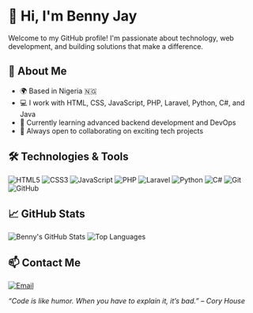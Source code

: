 # 👋 Hi, I'm Benny Jay

Welcome to my GitHub profile! I'm passionate about technology, web development, and building solutions that make a difference.

## 🚀 About Me

- 🌍 Based in Nigeria 🇳🇬  
- 💻 I work with HTML, CSS, JavaScript, PHP, Laravel, Python, C#, and Java  
- 🎯 Currently learning advanced backend development and DevOps  
- 🤝 Always open to collaborating on exciting tech projects  

## 🛠️ Technologies & Tools

![HTML5](https://img.shields.io/badge/HTML5-E34F26?style=for-the-badge&logo=html5&logoColor=white)
![CSS3](https://img.shields.io/badge/CSS3-1572B6?style=for-the-badge&logo=css3&logoColor=white)
![JavaScript](https://img.shields.io/badge/JavaScript-F7DF1E?style=for-the-badge&logo=javascript&logoColor=black)
![PHP](https://img.shields.io/badge/PHP-777BB4?style=for-the-badge&logo=php&logoColor=white)
![Laravel](https://img.shields.io/badge/Laravel-F05340?style=for-the-badge&logo=laravel&logoColor=white)
![Python](https://img.shields.io/badge/Python-3776AB?style=for-the-badge&logo=python&logoColor=white)
![C#](https://img.shields.io/badge/C%23-239120?style=for-the-badge&logo=c-sharp&logoColor=white)
![Git](https://img.shields.io/badge/Git-F05032?style=for-the-badge&logo=git&logoColor=white)
![GitHub](https://img.shields.io/badge/GitHub-181717?style=for-the-badge&logo=github&logoColor=white)


## 📈 GitHub Stats
![Benny's GitHub Stats](https://github-readme-stats.vercel.app/api?username=rbennyjay&show_icons=true&theme=radical)
![Top Languages](https://github-readme-stats.vercel.app/api/top-langs/?username=rbennyjay&layout=compact&theme=radical)

## 📫 Contact Me
[![Email](https://img.shields.io/badge/Email-D14836?style=for-the-badge&logo=gmail&logoColor=white)](mailto:mystar207@gmail.com)


_“Code is like humor. When you have to explain it, it’s bad.” – Cory House_


<!---
RBennyjay/RBennyjay is a ✨ special ✨ repository because its `README.md` (this file) appears on your GitHub profile.
You can click the Preview link to take a look at your changes.
--->

